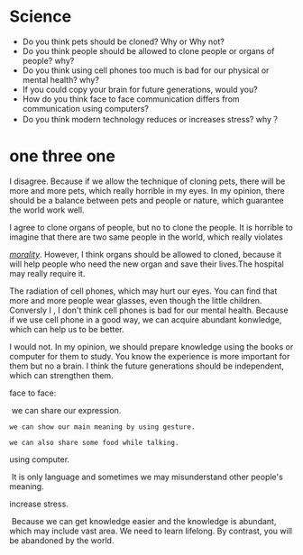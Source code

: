 # Science

- Do you think pets should be cloned? Why or Why not?
- Do you think people should be allowed to clone people or organs of people? why?
- Do you think using cell phones too much is bad for our physical or mental health? why?
- If you could copy your brain for future generations, would you?
- How do you think face to face communication differs from communication using computers?
- Do you think modern technology reduces or increases stress? why？





# one three one

I disagree. Because if we allow the technique of cloning pets, there will be more and more pets, which really horrible in my eyes. In my opinion, there should be a balance between pets and people or nature, which guarantee the world work well.

I agree to clone organs of people, but no to clone the people. It is horrible to imagine that there are two same people in the world, which really violates 

*[morality](javascript:;)*. However, I think organs should be allowed to cloned, because it will help people who need the new organ and save their lives.The hospital may really require it.

The radiation of cell phones, which may hurt our eyes. You can find that more and more people  wear glasses, even though the little children.  Conversly I ,  I don't think cell phones is bad for our mental health. Because if we use cell phone in a good way, we can acquire abundant konwledge, which can help us to be better.

I would not.  In my opinion, we should prepare knowledge using the books or computer for them to study. You know the experience is more important for them but no a brain. I think the future generations should be independent, which can strengthen them.

face to face:

​	we can share our expression.

 	we can show our main meaning by using gesture.

 	we can also share some food while talking. 

using computer.

​	It is only language and sometimes we may misunderstand other people's meaning.



increase stress.

​	Because we can get knowledge easier and the knowledge is abundant, which may include vast area. We need to learn lifelong. By contrast, you will be abandoned by the world. 

